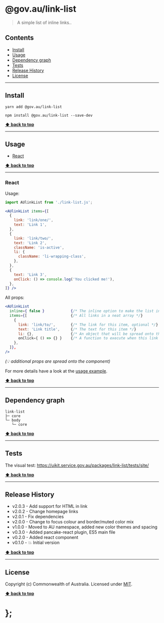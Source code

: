 @gov.au/link-list
============

> A simple list of inline links..


## Contents

* [Install](#install)
* [Usage](#usage)
* [Dependency graph](#dependency-graph)
* [Tests](#tests)
* [Release History](#release-history)
* [License](#license)


----------------------------------------------------------------------------------------------------------------------------------------------------------------


## Install


```shell
yarn add @gov.au/link-list
```

```shell
npm install @gov.au/link-list --save-dev
```


**[⬆ back to top](#contents)**


----------------------------------------------------------------------------------------------------------------------------------------------------------------


## Usage


* [React](#react)


**[⬆ back to top](#contents)**


----------------------------------------------------------------------------------------------------------------------------------------------------------------


### React

Usage:

```jsx
import AUlinkList from './link-list.js';

<AUlinkList items={[
  {
    link: 'link/one/',
    text: 'Link 1',
  },
  {
    link: 'link/two/',
    text: 'Link 2',
    className: 'is-active',
    li: {
      className: 'li-wrapping-class',
    },
  },
  {
    text: 'Link 3',
    onClick: () => console.log('You clicked me!'),
  },
]} />
```

All props:

```jsx
<AUlinkList
  inline={ false }            {/* The inline option to make the list inline, optional */}
  items={[                    {/* All links in a neat array */}
    {
      link: 'link/to/',       {/* The link for this item, optional */}
      text: 'Link title',     {/* The text for this item */}
      li: {},                 {/* An object that will be spread onto the <li> tag, optional */}
      onClick={ () => {} }    {/* A function to execute when this link is clicked, optional */}
    },
  ]},
/>
```
_(💡 additional props are spread onto the component)_


For more details have a look at the [usage example](https://github.com/govau/uikit/tree/master/packages/link-list/tests/react/index.js).


**[⬆ back to top](#contents)**


----------------------------------------------------------------------------------------------------------------------------------------------------------------


## Dependency graph

```shell
link-list
├─ core
└─ body
   └─ core
```


**[⬆ back to top](#contents)**


----------------------------------------------------------------------------------------------------------------------------------------------------------------


## Tests

The visual test: https://uikit.service.gov.au/packages/link-list/tests/site/


**[⬆ back to top](#contents)**


----------------------------------------------------------------------------------------------------------------------------------------------------------------


## Release History

* v2.0.3 - Add support for HTML in link
* v2.0.2 - Change homepage links
* v2.0.1 - Fix dependencies
* v2.0.0 - Change to focus colour and border/muted color mix
* v1.0.0 - Moved to AU namespace, added new color themes and spacing
* v0.3.0 - Added pancake-react plugin, ES5 main file
* v0.2.0 - Added react component
* v0.1.0 - 💥 Initial version


**[⬆ back to top](#contents)**


----------------------------------------------------------------------------------------------------------------------------------------------------------------


## License

Copyright (c) Commonwealth of Australia.
Licensed under [MIT](https://raw.githubusercontent.com/govau/uikit/packages/core/master/LICENSE).


**[⬆ back to top](#contents)**

# };
